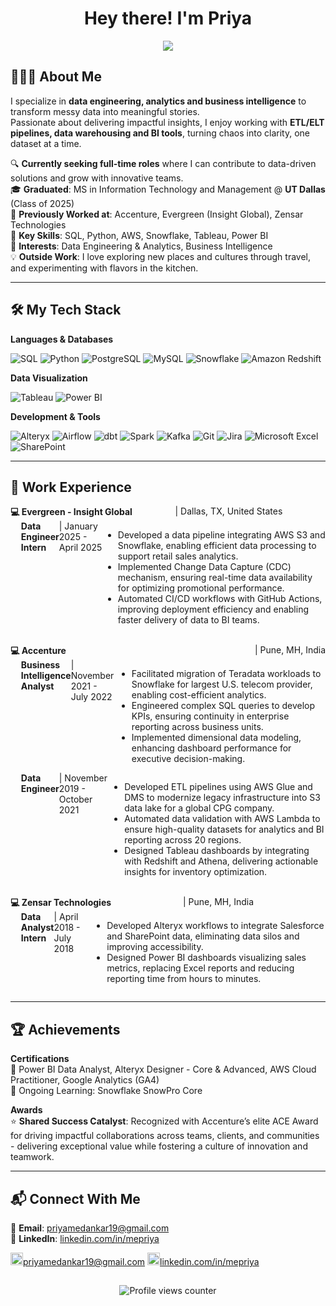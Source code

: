 <!-- **mpriya19/mpriya19** is a ✨ _special_ ✨ repository because its `README.md` (this file) appears on your GitHub profile. -->

<h1 align="center">Hey there! I'm Priya</h1>

<p align="center">
  <img src="https://readme-typing-svg.herokuapp.com?font=Fira+Code&duration=2000&pause=500&color=007ACC&center=true&width=435&lines=Data+Engineer;Data+Analyst;Business+Intelligence+Enthusiast" />
</p>  

## 🙋🏻‍♀️ About Me

I specialize in **data engineering, analytics and business intelligence** to transform messy data into meaningful stories.  
Passionate about delivering impactful insights, I enjoy working with **ETL/ELT pipelines, data warehousing and BI tools**, turning chaos into clarity, one dataset at a time.  

🔍 **Currently seeking full-time roles** where I can contribute to data-driven solutions and grow with innovative teams.  
🎓 **Graduated**: MS in Information Technology and Management @ **UT Dallas** (Class of 2025)  
🏢 **Previously Worked at**: Accenture, Evergreen (Insight Global), Zensar Technologies    
🧩 **Key Skills**: SQL, Python, AWS, Snowflake, Tableau, Power BI  
🎯 **Interests**: Data Engineering & Analytics, Business Intelligence  
💡 **Outside Work**: I love exploring new places and cultures through travel, and experimenting with flavors in the kitchen.  

---

## 🛠️ My Tech Stack  

**Languages & Databases**    

![SQL](https://img.shields.io/badge/SQL-CC2927?style=for-the-badge&logo=microsoftsqlserver&logoColor=white)
![Python](https://img.shields.io/badge/Python-3776AB?style=for-the-badge&logo=python&logoColor=white)
![PostgreSQL](https://img.shields.io/badge/PostgreSQL-31648C?style=for-the-badge&logo=postgresql&logoColor=white)
![MySQL](https://img.shields.io/badge/MySQL-4479A1?style=for-the-badge&logo=mysql&logoColor=white)
![Snowflake](https://img.shields.io/badge/Snowflake-29B5E8?style=for-the-badge&logo=snowflake&logoColor=white)
![Amazon Redshift](https://img.shields.io/badge/Amazon%20Redshift-8C4FFF?style=for-the-badge&logo=amazon-redshift&logoColor=white)

**Data Visualization**    

![Tableau](https://img.shields.io/badge/Tableau-005F9E?style=for-the-badge&logo=tableau&logoColor=white)
![Power BI](https://img.shields.io/badge/PowerBI-F2C811?style=for-the-badge&logo=powerbi&logoColor=black)

**Development & Tools**    

![Alteryx](https://img.shields.io/badge/Alteryx-0053A0?style=for-the-badge&logo=alteryx&logoColor=white)
![Airflow](https://img.shields.io/badge/Airflow-017CEE?style=for-the-badge&logo=apacheairflow&logoColor=white)
![dbt](https://img.shields.io/badge/dbt-FF694B?style=for-the-badge&logo=dbt&logoColor=white)
![Spark](https://img.shields.io/badge/Spark-E25A1C?style=for-the-badge&logo=apachespark&logoColor=white)
![Kafka](https://img.shields.io/badge/Kafka-231F20?style=for-the-badge&logo=apachekafka&logoColor=white)
![Git](https://img.shields.io/badge/Git-F05032?style=for-the-badge&logo=git&logoColor=white)
![Jira](https://img.shields.io/badge/Jira-0052CC?style=for-the-badge&logo=jira&logoColor=white)
![Microsoft Excel](https://img.shields.io/badge/Excel-217346?style=for-the-badge&logo=microsoft-excel&logoColor=white)
![SharePoint](https://img.shields.io/badge/SharePoint-0078D4?style=for-the-badge&logo=microsoft-sharepoint&logoColor=white)

---

## 💼 Work Experience
<div style="display: flex; justify-content: space-between;">
  <strong>💻 Evergreen - Insight Global</strong>
  <span> | Dallas, TX, United States</span><br>  
</div>
<div style="display: flex; justify-content: space-between; padding-left: 1.2em;">
  <strong>Data Engineer Intern</strong>
  <span> | January 2025 - April 2025</span>
  <ul>
    <li>Developed a data pipeline integrating AWS S3 and Snowflake, enabling efficient data processing to support retail sales analytics.</li>
    <li>Implemented Change Data Capture (CDC) mechanism, ensuring real-time data availability for optimizing promotional performance.</li>
    <li>Automated CI/CD workflows with GitHub Actions, improving deployment efficiency and enabling faster delivery of data to BI teams.</li>
  </ul>
</div>
<br>

<div style="display: flex; justify-content: space-between;">
  <strong>💻 Accenture</strong>
  <span> | Pune, MH, India</span>
</div>
<div style="display: flex; justify-content: space-between; padding-left: 1.2em;">
  <strong>Business Intelligence Analyst</strong>
  <span> | November 2021 - July 2022</span><br>
  <ul>
    <li>Facilitated migration of Teradata workloads to Snowflake for largest U.S. telecom provider, enabling cost-efficient analytics.</li>
    <li>Engineered complex SQL queries to develop KPIs, ensuring continuity in enterprise reporting across business units.</li>
    <li>Implemented dimensional data modeling, enhancing dashboard performance for executive decision-making.</li>
  </ul>
</div>
<div style="display: flex; justify-content: space-between; padding-left: 1.2em;">
  <strong>Data Engineer</strong>
  <span> | November 2019 - October 2021</span>
  <ul>
    <li>Developed ETL pipelines using AWS Glue and DMS to modernize legacy infrastructure into S3 data lake for a global CPG company.</li>
    <li>Automated data validation with AWS Lambda to ensure high-quality datasets for analytics and BI reporting across 20 regions.</li>
    <li>Designed Tableau dashboards by integrating with Redshift and Athena, delivering actionable insights for inventory optimization.</li>
  </ul>
</div>
<br>    

<div style="display: flex; justify-content: space-between;">
  <strong>💻 Zensar Technologies</strong>
  <span> | Pune, MH, India</span><br>  
</div>
<div style="display: flex; justify-content: space-between; padding-left: 1.2em;">
  <strong>Data Analyst Intern</strong>
  <span> | April 2018 - July 2018</span>
  <ul>
    <li>Developed Alteryx workflows to integrate Salesforce and SharePoint data, eliminating data silos and improving accessibility.</li>
    <li>Designed Power BI dashboards visualizing sales metrics, replacing Excel reports and reducing reporting time from hours to minutes.</li>
  </ul>
</div>  

---

## 🏆 Achievements  

**Certifications**  
🏅 Power BI Data Analyst, Alteryx Designer - Core & Advanced, AWS Cloud Practitioner, Google Analytics (GA4)  
📖 Ongoing Learning: Snowflake SnowPro Core  
  
**Awards**  
⭐ **Shared Success Catalyst**: Recognized with Accenture’s elite ACE Award for driving impactful collaborations across teams, clients, and communities - delivering exceptional value while fostering a culture of innovation and teamwork.  
  
---

## 📬 Connect With Me  

📩 **Email**: priyamedankar19@gmail.com  
📌 **LinkedIn**: [linkedin.com/in/mepriya](https://linkedin.com/in/mepriya)  

<a href="mailto:priyamedankar19@gmail.com"><img src="https://upload.wikimedia.org/wikipedia/commons/4/4e/Gmail_Icon.svg" alt="Gmail" width="20" />priyamedankar19@gmail.com</a>
<a href="https://www.linkedin.com/in/mepriya" target="_blank"><img src="https://cdn-icons-png.flaticon.com/512/174/174857.png" alt="LinkedIn" width="20" />linkedin.com/in/mepriya</a>

##  
<div align="center">
  <img src="https://komarev.com/ghpvc/?username=mpriya19&color=007ACC&style=flat-square&label=Profile+Views" alt="Profile views counter"/>
</div>
